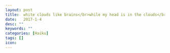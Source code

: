 ```yaml
---
layout: post
title:  white clouds like brains</br>while my head is in the clouds</br>lacking gray matter
date:   2017-1-4
desc: ""
keywords: ""
categories: [Haiku]
tags: []
icon:
---
```

